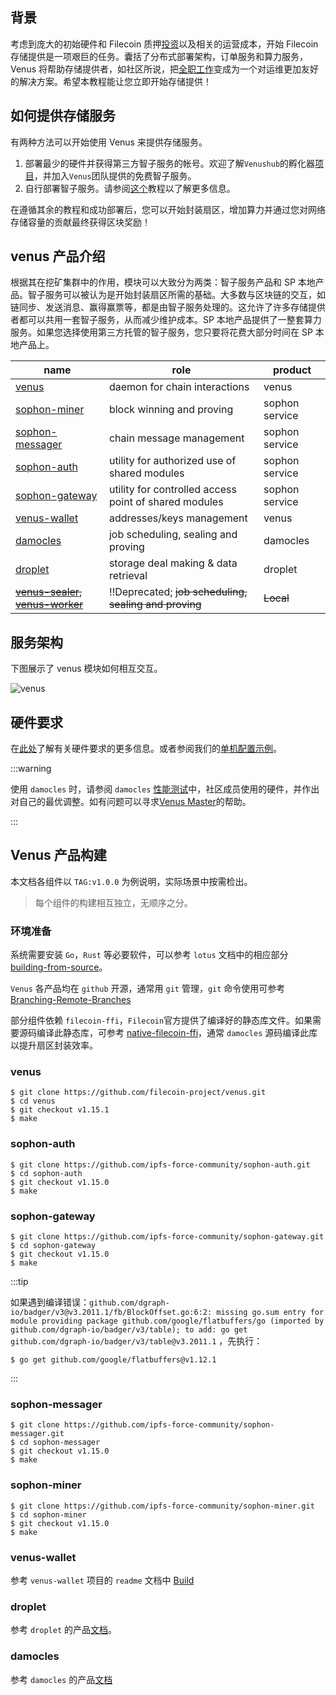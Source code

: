 ## 背景

考虑到庞大的初始硬件和 Filecoin 质押[投资](https://filscan.io/calculator)以及相关的运营成本，开始 Filecoin 存储提供是一项艰巨的任务。囊括了分布式部署架构，订单服务和算力服务，Venus 将帮助存储提供者，如社区所说，把[全职工作](https://filecoinproject.slack.com/archives/CEGN061C5/p1610810730117900?thread_ts=1610809298.116800&cid=CEGN061C5)变成为一个对运维更加友好的解决方案。希望本教程能让您立即开始存储提供！

## 如何提供存储服务

有两种方法可以开始使用 Venus 来提供存储服务。

1. 部署最少的硬件并获得第三方智子服务的帐号。欢迎了解`Venushub`的孵化器[项目](https://venushub.io/zh/incubator/)，并加入`Venus`团队提供的免费智子服务。
2. 自行部署智子服务。请参阅[这个](deploy-a-cs.md)教程以了解更多信息。

在遵循其余的教程和成功部署后，您可以开始封装扇区，增加算力并通过您对网络存储容量的贡献最终获得区块奖励！

## venus 产品介绍

根据其在挖矿集群中的作用，模块可以大致分为两类：智子服务产品和 SP 本地产品。智子服务可以被认为是开始封装扇区所需的基础。大多数与区块链的交互，如链同步、发送消息、赢得赢票等，都是由智子服务处理的。这允许了许多存储提供者都可以共用一套智子服务，从而减少维护成本。SP 本地产品提供了一整套算力服务。如果您选择使用第三方托管的智子服务，您只要将花费大部分时间在 SP 本地产品上。

| name                                                         | role                                                  | product |
| ------ | ----------- | ------------- |
| [venus](https://github.com/filecoin-project/venus)           | daemon for chain interactions                         | venus              |
| [sophon-miner](https://github.com/ipfs-force-community/sophon-miner) | block winning and proving                             | sophon service             |
| [sophon-messager](https://github.com/ipfs-force-community/sophon-messager) | chain message management                              | sophon service             |
| [sophon-auth](https://github.com/ipfs-force-community/sophon-auth) | utility for authorized use of shared modules          | sophon service             |
| [sophon-gateway](https://github.com/ipfs-force-community/sophon-gateway) | utility for controlled access point of shared modules | sophon service             |
| [venus-wallet](https://github.com/filecoin-project/venus-wallet) | addresses/keys management                             | venus |
| [damocles](https://github.com/ipfs-force-community/damocles) | job scheduling, sealing and proving                   | damocles        |
| [droplet](https://github.com/ipfs-force-community/droplet) | storage deal making & data retrieval                                           | droplet        |
| ~~[venus-sealer](https://github.com/filecoin-project/venus-sealer), [venus-worker](https://github.com/filecoin-project/venus-sealer)~~ | ‼️Deprecated; ~~job scheduling, sealing and proving~~                   | ~~Local~~        |

## 服务架构

下图展示了 venus 模块如何相互交互。

![venus](https://github.com/ipfs-force-community/venus-core-devs/assets/1591330/27f50f09-5d14-4d6d-b0ab-fa4456a6f076)

## 硬件要求

在[此处](https://github.com/filecoin-project/community-china/discussions/18)了解有关硬件要求的更多信息。或者参阅我们的[单机配置示例](https://venus.filecoin.io/zh/operation/example-single-box.html)。

:::warning

使用 `damocles` 时，请参阅 `damocles` [性能测试](https://mp.weixin.qq.com/s/AxEaV2iZT8-8jOKyMoFRvA)中，社区成员使用的硬件，并作出对自己的最优调整。如有问题可以寻求[Venus Master](https://venushub.io/master/)的帮助。

:::

## Venus 产品构建

本文档各组件以 `TAG:v1.0.0` 为例说明，实际场景中按需检出。

> 每个组件的构建相互独立，无顺序之分。

### 环境准备

系统需要安装 `Go`，`Rust` 等必要软件，可以参考 `lotus` 文档中的相应部分 [building-from-source](https://lotus.filecoin.io/lotus/install/linux/#building-from-source)。

`Venus` 各产品均在 `github` 开源，通常用 `git` 管理，`git` 命令使用可参考 [Branching-Remote-Branches](https://git-scm.com/book/en/v2/Git-Branching-Remote-Branches)

部分组件依赖 `filecoin-ffi`，`Filecoin`官方提供了编译好的静态库文件。如果需要源码编译此静态库，可参考 [native-filecoin-ffi](https://lotus.filecoin.io/lotus/install/linux/#native-filecoin-ffi)，通常 `damocles` 源码编译此库以提升扇区封装效率。

### venus

```shell script
$ git clone https://github.com/filecoin-project/venus.git
$ cd venus
$ git checkout v1.15.1
$ make
```

### sophon-auth

```shell script
$ git clone https://github.com/ipfs-force-community/sophon-auth.git
$ cd sophon-auth
$ git checkout v1.15.0
$ make 
```

### sophon-gateway

```shell script
$ git clone https://github.com/ipfs-force-community/sophon-gateway.git
$ cd sophon-gateway
$ git checkout v1.15.0
$ make
```

:::tip

如果遇到编译错误：`github.com/dgraph-io/badger/v3@v3.2011.1/fb/BlockOffset.go:6:2: missing go.sum entry for module providing package github.com/google/flatbuffers/go (imported by github.com/dgraph-io/badger/v3/table); to add:
                     go get github.com/dgraph-io/badger/v3/table@v3.2011.1` ，先执行：
 
```shell script
$ go get github.com/google/flatbuffers@v1.12.1
```
:::

### sophon-messager

```shell script
$ git clone https://github.com/ipfs-force-community/sophon-messager.git
$ cd sophon-messager
$ git checkout v1.15.0
$ make 
```

### sophon-miner

```shell script
$ git clone https://github.com/ipfs-force-community/sophon-miner.git
$ cd sophon-miner
$ git checkout v1.15.0
$ make
```

### venus-wallet

参考 `venus-wallet` 项目的 `readme` 文档中 [Build](https://github.com/filecoin-project/venus-wallet#readme)

### droplet

参考 `droplet` 的产品[文档](https://droplet.venus-fil.io/zh/operation/#%E6%A6%82%E8%BF%B0)。

### damocles

参考 `damocles` 的产品[文档](https://damocles.venus-fil.io/zh/operation/)
